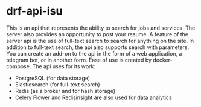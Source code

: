 # drf-api-isu

This is an api that represents the ability to search for jobs and services. The server also provides an opportunity to post your resume.
A feature of the server api is the use of full-text search to search for anything on the site. In addition to full-text search, the api also supports search with parameters.
You can create an add-on to the api in the form of a web application, a telegram bot, or in another form.
Ease of use is created by docker-compose.
The api uses for its work:
- PostgreSQL (for data storage)
- Elasticsearch (for full-text search)
- Redis (as a broker and for hash storage)
- Celery
Flower and Redisinsight are also used for data analytics
